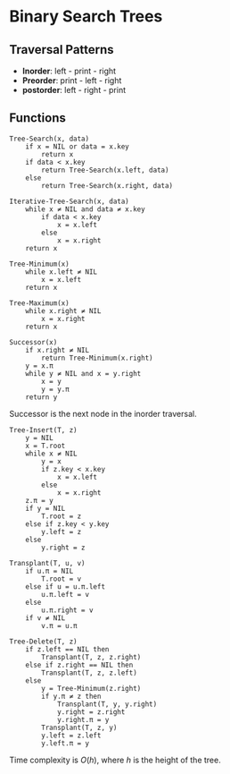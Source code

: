 # Binary Search Trees

## Traversal Patterns

- **Inorder**: left - print - right
- **Preorder**: print - left - right
- **postorder**: left - right - print

## Functions

```text
Tree-Search(x, data)
    if x = NIL or data = x.key
        return x
    if data < x.key
        return Tree-Search(x.left, data)
    else
        return Tree-Search(x.right, data)
```

```text
Iterative-Tree-Search(x, data)
    while x ≠ NIL and data ≠ x.key
        if data < x.key
            x = x.left
        else
            x = x.right
    return x
```

```text
Tree-Minimum(x)
    while x.left ≠ NIL
        x = x.left
    return x
```

```text
Tree-Maximum(x)
    while x.right ≠ NIL
        x = x.right
    return x
```

```text
Successor(x)
    if x.right ≠ NIL
        return Tree-Minimum(x.right)
    y = x.π
    while y ≠ NIL and x = y.right
        x = y
        y = y.π
    return y
```

Successor is the next node in the inorder traversal.

```text
Tree-Insert(T, z)
    y = NIL
    x = T.root
    while x ≠ NIL
        y = x
        if z.key < x.key
            x = x.left
        else
            x = x.right
    z.π = y
    if y = NIL
        T.root = z
    else if z.key < y.key
        y.left = z
    else
        y.right = z
```

```text
Transplant(T, u, v)
    if u.π = NIL
        T.root = v
    else if u = u.π.left
        u.π.left = v
    else
        u.π.right = v
    if v ≠ NIL
        v.π = u.π
```

```text
Tree-Delete(T, z)
    if z.left == NIL then
        Transplant(T, z, z.right)
    else if z.right == NIL then
        Transplant(T, z, z.left)
    else
        y = Tree-Minimum(z.right)
        if y.π ≠ z then
            Transplant(T, y, y.right)
            y.right = z.right
            y.right.π = y
        Transplant(T, z, y)
        y.left = z.left
        y.left.π = y
```

Time complexity is $O(h)$, where $h$ is the height of the tree.
